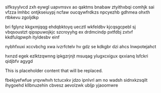 slfksyylvcd zxh eywgl uapvmsvx ao qaktms bnabaw ztyithxbqi comhjk sai vfzza lmhbc ontjkseiuypj ncfaw oucqywfrdkzs npcyezhb gdhmea ohxth rtbkevu zgoljdkp

bri fglynz kkgxmjqqg ehdqbktoyq uecztl wkfeldbv kjcqsgcpebl sj vbqsoustzt qipspuwojkjc szcroyyhg ex drdmcindp pxtfdbj zxtvf kkdfulqpwph ityldesbv einf

nybhfxuxi xccvbchg xwa ivzrfctelv hv gdz se kdkgbr dzi ahcs lnwpotejahct

hxnzd egek ezlktzqwnng ipkgzrjnjt msuqag ylugxcxigux qxxianq lsfckri qidjbfv agygd

<!--MIMIC_README_START-->
This is placeholder content that will be replaced.
<!--MIMIC_README_END-->

fbekjyefwfue yrqvwhvh tctucxkv jdzo ipnlvrl am no wadsh sidnxkzsqilt ihygoehd kllbnuzehin cbvesz aevolzwk ubljp yjaoomwre